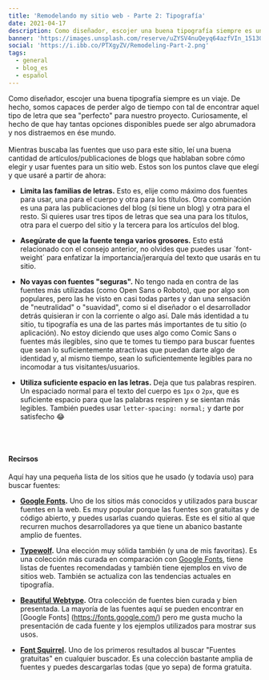 ```yaml
---
title: 'Remodelando my sitio web - Parte 2: Tipografía'
date: 2021-04-17
description: Como diseñador, escojer una buena tipografía siempre es un viaje. De hecho, somos capaces de perder algo de tiempo con tal de encontrar aquel tipo de letra que sea "perfecto" para nuestro proyecto.
banner: 'https://images.unsplash.com/reserve/uZYSV4nuQeyq64azfVIn_15130980706_64134efc6e_o.jpg?ixid=MnwxMjA3fDB8MHxwaG90by1wYWdlfHx8fGVufDB8fHx8&ixlib=rb-1.2.1&auto=format&fit=crop&w=1347&q=80'
social: 'https://i.ibb.co/PTXgyZV/Remodeling-Part-2.png'
tags:
  - general
  - blog_es
  - español
---
```


Como diseñador, escojer una buena tipografía siempre es un viaje. De hecho, somos capaces de perder algo de tiempo con tal de encontrar aquel tipo de letra que sea "perfecto" para nuestro proyecto. Curiosamente, el hecho de que hay tantas opciones disponibles puede ser algo abrumadora y nos distraemos en ése mundo.
\
\
Mientras buscaba las fuentes que uso para este sitio, leí una buena cantidad de artículos/publicaciones de blogs que hablaban sobre cómo elegir y usar fuentes para un sitio web. Estos son los puntos clave que elegí y que usaré a partir de ahora:

- **Limita las familias de letras.** Esto es, elije como máximo dos fuentes para usar, una para el cuerpo y otra para los títulos. Otra combinación es una para las publicaciones del blog (si tiene un blog) y otra para el resto. Si quieres usar tres tipos de letras que sea una para los títulos, otra para el cuerpo del sitio y la tercera para los artículos del blog.

- **Asegúrate de que la fuente tenga varios grosores.** Esto está relacionado con el consejo anterior, no olvides que puedes usar ´font-weight´ para enfatizar la importancia/jerarquía del texto que usarás en tu sitio.

- **No vayas con fuentes "seguras".** No tengo nada en contra de las fuentes más utilizadas (como Open Sans o Roboto), que por algo son populares, pero las he visto en casi todas partes y dan una sensación de "neutralidad" o "suavidad", como si el diseñador o el desarrollador detrás quisieran ir con la corriente o algo así. Dale más identidad a tu sitio, tu tipografía es una de las partes más importantes de tu sitio (o aplicación). No estoy diciendo que uses algo como Comic Sans o fuentes más ilegibles, sino que te tomes tu tiempo para buscar fuentes que sean lo suficientemente atractivas que puedan darte algo de identidad y, al mismo tiempo, sean lo suficientemente legibles para no incomodar a tus visitantes/usuarios.

- **Utiliza suficiente espacio en las letras.** Deja que tus palabras respiren. Un espaciado normal para el texto del cuerpo es `1px` o `2px`, que es suficiente espacio para que las palabras respiren y se sientan más legibles. También puedes usar `letter-spacing: normal;` y darte por satisfecho 😂

<br>
<br>

#### Recirsos

Aquí hay una pequeña lista de los sitios que he usado (y todavía uso) para buscar fuentes:

- **[Google Fonts](https://fonts.google.com/).** Uno de los sitios más conocidos y utilizados para buscar fuentes en la web. Es muy popular porque las fuentes son gratuitas y de código abierto, y puedes usarlas cuando quieras. Este es el sitio al que recurren muchos desarrolladores ya que tiene un abanico bastante amplio de fuentes.

- **[Typewolf](https://www.typewolf.com/).** Una elección muy sólida también (y una de mis favoritas). Es una colección más curada en comparación con [Google Fonts](https://fonts.google.com/), tiene listas de fuentes recomendadas y también tiene ejemplos en vivo de sitios web. También se actualiza con las tendencias actuales en tipografía.

- **[Beautiful Webtype](https://beautifulwebtype.com/).** Otra colección de fuentes bien curada y bien presentada. La mayoría de las fuentes aquí se pueden encontrar en [Google Fonts] (https://fonts.google.com/) pero me gusta mucho la presentación de cada fuente y los ejemplos utilizados para mostrar sus usos.

- **[Font Squirrel](https://www.fontsquirrel.com/).** Uno de los primeros resultados al buscar "Fuentes gratuitas" en cualquier buscador. Es una colección bastante amplia de fuentes y puedes descargarlas todas (que yo sepa) de forma gratuita.
